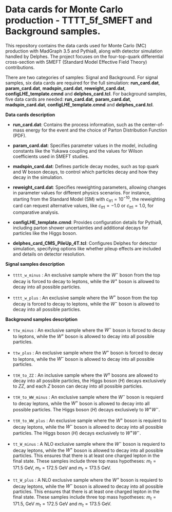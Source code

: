 # Data cards for Monte Carlo production - TTTT_5f_SMEFT and Background samples.

This repository contains the data cards used for Monte Carlo (MC) production with MadGraph 3.5 and Pythia8, along with detector simulation handled by Delphes. The project focuses on the four-top-quark differential cross-section with SMEFT (Standard Model Effective Field Theory) contributions.

There are two categories of samples: Signal and Background. For signal samples, six data cards are required for the full simulation: **run_card.dat**, **param_card.dat**, **madspin_card.dat**, **reweight_card.dat**, **configLHE_template.cmnd** and **delphes_card.tcl**. For background samples, five data cards are needed: **run_card.dat**, **param_card.dat**, **madspin_card.dat**, **configLHE_template.cmnd** and **delphes_card.tcl**.

**Data cards description**

*  **run_card.dat**: Contains the process information, such as the center-of-mass energy for the event and the choice of Parton Distribution Function (PDF).

*  **param_card.dat**: Specifies parameter values in the model, including constants like the Yukawa coupling and the values for Wilson coefficients used in SMEFT studies.

* **madspin_card.dat**: Defines particle decay modes, such as top quark and W boson decays, to control which particles decay and how they decay in the simulation.

* **reweight_card.dat**: Specifies reweighting parameters, allowing changes in parameter values for different physics scenarios. For instance, starting from the Standard Model (SM) with       $c_{tt1}=10^{-10}$, the reweighting card can request alternative values, like $c_{tt1} = -1.0$ or $c_{tt1} = 1.0$, for comparative analysis.

* **configLHE_template.cmnd**: Provides configuration details for Pythia8, including parton shower uncertainties and additional decays for particles like the Higgs boson.

* **delphes_card_CMS_PileUp_4T.tcl**: Configures Delphes for detector simulation, specifying options like whether pileup effects are included and details on detector resolution.

**Signal samples description** 

* `tttt_w_minus` : An exclusive sample where the $W^{-}$ boson from the top decay is forced to decay to leptons, while the $W^{+}$ boson is allowed to decay into all possible particles.

* `tttt_w_plus` : An exclusive sample where the $W^{+}$ boson from the top decay is forced to decay to leptons, while the $W^{-}$ boson is allowed to decay into all possible particles.

**Background samples description** 

* `ttw_minus` :  An exclusive sample where the $W^{-}$ boson is forced to decay to leptons, while the $W^{+}$ boson is allowed to decay into all possible particles.

* `ttw_plus` :  An exclusive sample where the $W^{+}$ boson is forced to decay to leptons, while the $W^{-}$ boson is allowed to decay into all possible particles.

* `ttH_to_ZZ` :  An inclusive sample where the $W^{±}$ bosons are allowed to decay into all possible particles, the Higgs boson ($H$) decays exclusively to $ZZ$, and each $Z$ boson can decay into all possible particles.

* `ttH_to_WW_minus` :  An exclusive sample where the $W^{-}$ boson is requierd to decay leptons, while the $W^{+}$ boson is allowed to decay into all possible particles. The Higgs boson ($H$) decays exclusively to $W^{+}W^{-}$.

 * `ttH_to_WW_plus` :  An exclusive sample where the $W^{+}$ boson is requierd to decay leptons, while the $W^{-}$ boson is allowed to decay into all possible particles. The Higgs boson ($H$) decays exclusively to $W^{+}W^{-}$.

 * `tt_W_minus` :  A NLO exclusive sample where the $W^{-}$ boson is requierd to decay leptons, while the $W^{+}$ boson is allowed to decay into all possible particles. This ensures that there is at least one charged lepton in the final state. These samples include three top mass hypotheses: $m_{t}=171.5$ GeV, $m_{t}=172.5$ GeV and $m_{t}=173.5$ GeV.

 * `tt_W_plus` :  A NLO exclusive sample where the $W^{+}$ boson is requierd to decay leptons, while the $W^{-}$ boson is allowed to decay into all possible particles. This ensures that there is at least one charged lepton in the final state. These samples include three top mass hypotheses: $m_{t}=171.5$, GeV $m_{t}=172.5$ GeV and $m_{t}=173.5$ GeV.

